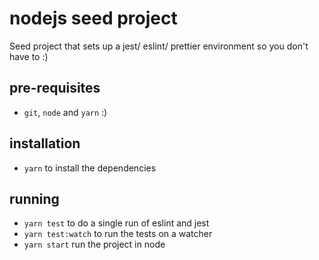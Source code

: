 # nodejs seed project

Seed project that sets up a jest/ eslint/ prettier environment so you don't have to :)

## pre-requisites

* `git`, `node` and `yarn` :)

## installation

* `yarn` to install the dependencies

## running

* `yarn test` to do a single run of eslint and jest
* `yarn test:watch` to run the tests on a watcher
* `yarn start` run the project in node
